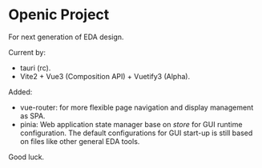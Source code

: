 # Openic Project

For next generation of EDA design.

Current by:

- tauri (rc).
- Vite2 + Vue3 (Composition API) + Vuetify3 (Alpha).

Added:

- vue-router: for more flexible page navigation and display management as SPA.
- pinia: Web application state manager base on *store* for GUI runtime configuration. The default configurations for GUI start-up is still based on files like other general EDA tools.

Good luck.
